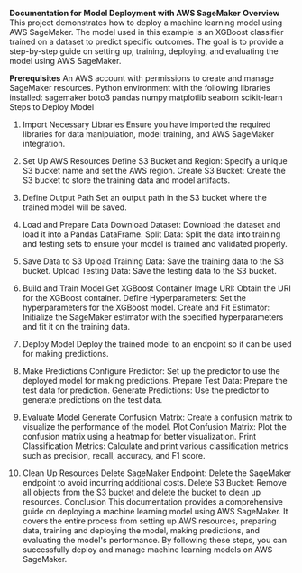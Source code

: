 **Documentation for Model Deployment with AWS SageMaker**
**Overview**
This project demonstrates how to deploy a machine learning model using AWS SageMaker. The model used in this example is an XGBoost classifier trained on a dataset to predict specific outcomes. The goal is to provide a step-by-step guide on setting up, training, deploying, and evaluating the model using AWS SageMaker.

**Prerequisites**
An AWS account with permissions to create and manage SageMaker resources.
Python environment with the following libraries installed:
sagemaker
boto3
pandas
numpy
matplotlib
seaborn
scikit-learn
Steps to Deploy Model
1. Import Necessary Libraries
Ensure you have imported the required libraries for data manipulation, model training, and AWS SageMaker integration.

2. Set Up AWS Resources
Define S3 Bucket and Region: Specify a unique S3 bucket name and set the AWS region.
Create S3 Bucket: Create the S3 bucket to store the training data and model artifacts.
3. Define Output Path
Set an output path in the S3 bucket where the trained model will be saved.

4. Load and Prepare Data
Download Dataset: Download the dataset and load it into a Pandas DataFrame.
Split Data: Split the data into training and testing sets to ensure your model is trained and validated properly.
5. Save Data to S3
Upload Training Data: Save the training data to the S3 bucket.
Upload Testing Data: Save the testing data to the S3 bucket.
6. Build and Train Model
Get XGBoost Container Image URI: Obtain the URI for the XGBoost container.
Define Hyperparameters: Set the hyperparameters for the XGBoost model.
Create and Fit Estimator: Initialize the SageMaker estimator with the specified hyperparameters and fit it on the training data.
7. Deploy Model
Deploy the trained model to an endpoint so it can be used for making predictions.

8. Make Predictions
Configure Predictor: Set up the predictor to use the deployed model for making predictions.
Prepare Test Data: Prepare the test data for prediction.
Generate Predictions: Use the predictor to generate predictions on the test data.
9. Evaluate Model
Generate Confusion Matrix: Create a confusion matrix to visualize the performance of the model.
Plot Confusion Matrix: Plot the confusion matrix using a heatmap for better visualization.
Print Classification Metrics: Calculate and print various classification metrics such as precision, recall, accuracy, and F1 score.
10. Clean Up Resources
Delete SageMaker Endpoint: Delete the SageMaker endpoint to avoid incurring additional costs.
Delete S3 Bucket: Remove all objects from the S3 bucket and delete the bucket to clean up resources.
Conclusion
This documentation provides a comprehensive guide on deploying a machine learning model using AWS SageMaker. It covers the entire process from setting up AWS resources, preparing data, training and deploying the model, making predictions, and evaluating the model's performance. By following these steps, you can successfully deploy and manage machine learning models on AWS SageMaker.
